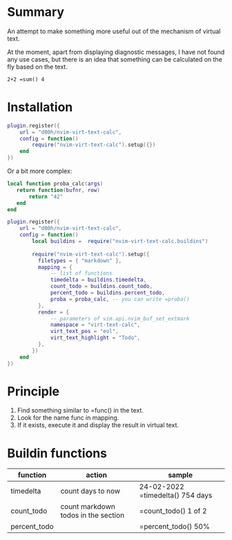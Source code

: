 
# Summary 

An attempt to make something more useful out of the mechanism of virtual text.

At the moment, apart from displaying diagnostic messages, I have not found any use cases, but there is an idea that something can be calculated on the fly based on the text.

```markdown
2+2 =sum() 4
```


# Installation 

```lua
plugin.register({
    url = "d00h/nvim-virt-text-calc",
    config = function()
        require("nvim-virt-text-calc").setup({})
    end
})
```

Or a bit more complex:

```lua
local function proba_calc(args)
   return function(bufnr, row)
       return "42"
   end
end

plugin.register({
    url = "d00h/nvim-virt-text-calc",
    config = function()
        local buildins =  require("nvim-virt-text-calc.buildins")
        
        require("nvim-virt-text-calc").setup({
          filetypes = { "markdown" },
          mapping = {
              -- list of functions
              timedelta = buildins.timedelta,
              count_todo = buildins.count_todo,
              percent_todo = buildins.percent_todo,
              proba = proba_calc, -- you can write =proba()
          },
          render = {
              -- parameters of vim.api.nvim_buf_set_extmark
              namespace = "virt-text-calc",
              virt_text_pos = "eol",
              virt_text_highlight = "Todo",
          },
        })
    end
})
```

# Principle 

1. Find something similar to =func() in the text.
2. Look for the name func in mapping.
3. If it exists, execute it and display the result in virtual text.

# Buildin functions

| function     | action                              | sample                           |
|--------------|-------------------------------------|----------------------------------|
| timedelta    | count days to now                   | 24-02-2022 =timedelta() 754 days |
| count_todo   | count markdown todos in the section | =count_todo() 1 of 2             |
| percent_todo |                                     | =percent_todo()  50%             |
